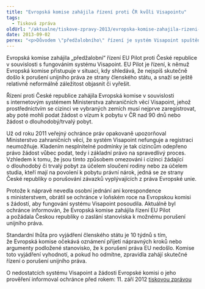 ```yaml
---
title: "Evropská komise zahájila řízení proti ČR kvůli Visapointu"
tags:
  - Tisková zpráva
oldUrl: "/aktualne/tiskove-zpravy-2013/evropska-komise-zahajila-rizeni-proti-cr-kvuli-visapointu"
date: 2013-09-02
perex: "<p>Důvodem \"předžalobního\" řízení je systém Visapoint spuštěný Ministerstvem zahraničních věcí, jehož prostřednictvím se cizinci ve vybraných zemích musí nejprve zaregistrovat, aby vůbec mohli požádat o vízum. Systém však dlouhodobě nefunguje, takže ani cizinci, kteří mají na pobyt v ČR nárok (sloučení rodiny nebo studium) nemají šanci žádost podat, což je v rozporu s právem EU.</p>"
---
```


<!-- imported from the old website -->

<p>Evropská komise zahájila „předžalobní“ řízení EU Pilot proti České republice v souvislosti s fungováním systému Visapoint. EU Pilot je řízení, k němuž Evropská komise přistupuje v situaci, kdy shledává, že nejspíš skutečně došlo k porušení unijního práva ze strany členského státu, a snaží se ještě relativně neformálně záležitost objasnit či vyřešit. </p><p>Řízení proti České republice zahájila Evropská komise v souvislosti s internetovým systémem Ministerstva zahraničních věcí Visapoint, jehož prostřednictvím se cizinci ve vybraných zemích musí nejprve zaregistrovat, aby poté mohli podat žádost o vízum k pobytu v ČR nad 90 dnů nebo žádost o dlouhodobý/trvalý pobyt. </p><p>Už od roku 2011 veřejný ochránce práv opakovaně upozorňoval Ministerstvo zahraničních věcí, že systém Visapoint nefunguje a registraci neumožňuje. Kladením nesplnitelné podmínky je tak cizincům odepřeno právo žádost vůbec podat, tedy i základní právo na spravedlivý proces. Vzhledem k tomu, že jsou tímto způsobem omezováni i cizinci žádající o dlouhodobý či trvalý pobyt za účelem sloučení rodiny nebo za účelem studia, kteří mají na povolení k pobytu právní nárok, jedná se ze strany České republiky o porušování závazků vyplývajících z práva Evropské unie. </p><p>Protože k nápravě nevedla osobní jednání ani korespondence s ministerstvem, obrátil se ochránce v loňském roce na Evropskou komisi s žádostí, aby fungování systému Visapoint posoudila. Aktuálně byl ochránce informován, že Evropská komise zahájila řízení EU Pilot a požádala Českou republiky o zaslání stanoviska k možnému porušení unijního práva. </p><p>Standardní lhůta pro vyjádření členského státu je 10 týdnů s tím, že Evropská komise očekává oznámení přijetí nápravných kroků nebo argumenty podložené stanovisko, že k porušení práva EU nedošlo. Komise toto vyjádření vyhodnotí, a pokud ho odmítne, zpravidla zahájí skutečné řízení o porušení unijního práva.</p>O nedostatcích systému Visapoint a žádosti Evropské komisi o jeho prověření informoval ochránce před rokem: 11. září 2012 <a href="http://www.ochrance.cz/tiskove-zpravy/tiskove-zpravy-2012/nedostatky-systemu-visapoint-odporuji-mezinarodnim-zavazkum-cr/" target="_blank">tiskovou zprávou</a>
